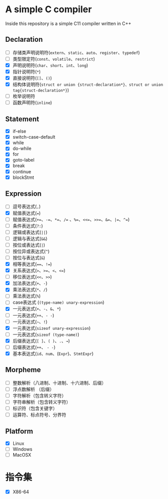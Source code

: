 # A simple C compiler

Inside this repository is a simple C11 compiler written in C++

## Declaration

- [ ]  存储类声明说明符(`extern`、`static`、`auto`、`register`、`typedef`)
- [ ]  类型限定符(`const`、`volatile`、`restrict`)
- [x]  声明说明符(`char`、`short`、`int`、`long`)
- [x]  指针说明符(`*`)
- [x]  直接说明符(`[]`、`()`)
- [x]  结构体说明符(`struct or union {struct-declaration*}、struct or union tag{struct-declaration*}`)
- [ ]  枚举说明符
- [ ]  函数声明符(`inline`)

## Statement

- [x]  if-else
- [x]  switch-case-default
- [x]  while
- [x]  do-while
- [x]  for
- [x]  goto-label
- [x]  break
- [x]  continue
- [x]  blockStmt

## Expression

- [ ]  逗号表达式(`,`)
- [x]  赋值表达式(`=`)
- [ ]  赋值表达式(`+=`、`-=`、`*=`、`/=` 、`%=`、`<<=`、`>>=`、`&=`、`|=`、`^=`)
- [ ]  条件表达式(`?:`)
- [ ]  逻辑或表达式(`||`)
- [ ]  逻辑与表达式(`&&`)
- [ ]  按位或表达式(`|`)
- [ ]  按位异或表达式(`^`)
- [ ]  按位与表达式(`&`)
- [x]  相等表达式(`==`、`!=`)
- [x]  关系表达式(`>`、`>=`、`<`、`<=`)
- [ ]  移位表达式(`<<`、`>>`)
- [x]  加法表达式(`+`、`-`)
- [x]  乘法表达式(`*`、`/`)
- [ ]  乘法表达式(`%`)
- [ ]  case表达式 (`(type-name) unary-expression`)
- [x]  一元表达式(`+`、`-`、`&`、`*`)
- [ ]  一元表达式(`++`、`- -`)
- [ ]  一元表达式(`~`、`!`)
- [x]  一元表达式(`sizeof unary-expression`)
- [ ]  一元表达式(`sizeof (type-name)`)
- [x]  后缀表达式(`[ ]`、`( )`、`.`、`→`)
- [ ]  后缀表达式(`++`、 `- -`)
- [x]  基本表达式(`id`、`num`、(`Expr`)、`StmtExpr`)

## Morpheme

- [ ]  整数解析（八进制、十进制、十六进制、后缀）
- [ ]  浮点数解析 （后缀）
- [ ]  字符解析（包含转义字符）
- [ ]  字符串解析（包含转义字符）
- [ ]  标识符（包含关键字）
- [ ]  运算符、标点符号、分界符

## Platform

- [x]  Linux
- [ ]  Windows
- [ ]  MacOSX

# 指令集

- [x]  X86-64